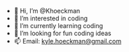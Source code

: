 - 👋 Hi, I’m @Khoeckman
- 👀 I’m interested in coding
- 🌱 I’m currently learning coding
- 💞️ I’m looking for fun coding ideas
- 📫 Email: kyle.hoeckman@gmail.com
